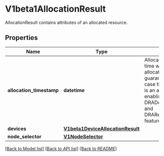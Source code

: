 # V1beta1AllocationResult

AllocationResult contains attributes of an allocated resource.
## Properties
Name | Type | Description | Notes
------------ | ------------- | ------------- | -------------
**allocation_timestamp** | **datetime** | AllocationTimestamp stores the time when the resources were allocated. This field is not guaranteed to be set, in which case that time is unknown.  This is an alpha field and requires enabling the DRADeviceBindingConditions and DRAResourceClaimDeviceStatus feature gate. | [optional] 
**devices** | [**V1beta1DeviceAllocationResult**](V1beta1DeviceAllocationResult.md) |  | [optional] 
**node_selector** | [**V1NodeSelector**](V1NodeSelector.md) |  | [optional] 

[[Back to Model list]](../README.md#documentation-for-models) [[Back to API list]](../README.md#documentation-for-api-endpoints) [[Back to README]](../README.md)


